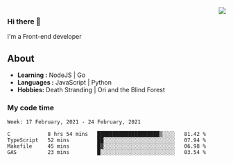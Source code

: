 <img align='right' src="https://github-readme-stats.vercel.app/api?username=strugglebak&show_icons=true">

### Hi there 👋

I'm a Front-end developer

## About

-  **Learning :** NodeJS | Go
-  **Languages :** JavaScript | Python
-  **Hobbies:** Death Stranding | Ori and the Blind Forest

### My code time

<!--START_SECTION:waka-->
```text
Week: 17 February, 2021 - 24 February, 2021

C            8 hrs 54 mins   ████████████████████▒░░░░   81.42 % 
TypeScript   52 mins         ██░░░░░░░░░░░░░░░░░░░░░░░   07.94 % 
Makefile     45 mins         █▓░░░░░░░░░░░░░░░░░░░░░░░   06.98 % 
GAS          23 mins         █░░░░░░░░░░░░░░░░░░░░░░░░   03.54 % 
```
<!--END_SECTION:waka-->
